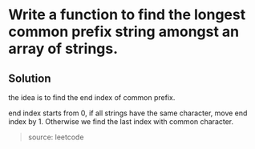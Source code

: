 # Write a function to find the longest common prefix string amongst an array of strings.

## Solution

the idea is to find the end index of common prefix. 

end index starts from 0, if all strings have the same character, move end index by 1. Otherwise we find 
the last index with common character.

> source: leetcode